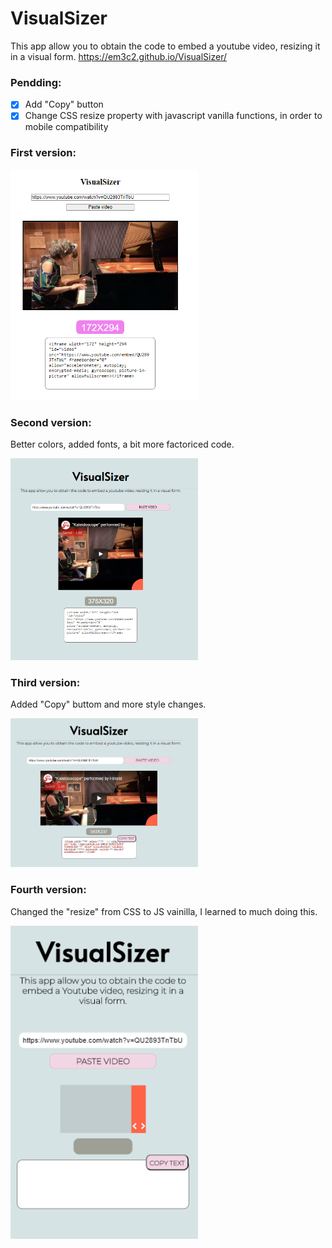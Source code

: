 # VisualSizer

This app allow you to obtain the code to embed a youtube video, resizing it in a visual form.
https://em3c2.github.io/VisualSizer/

### Pendding:
-  [x] Add "Copy" button 
-  [x] Change CSS resize property with javascript vanilla functions, in order to mobile compatibility

### First version:

<img width="300px" src="./img/iter.png">

### Second version:
Better colors, added fonts, a bit more factoriced code.

<img width="300px" src="./img/iter2.png">

### Third version:
Added "Copy" buttom and more style changes.

<img width="300px" src="./img/iter3.png">

### Fourth version:
Changed the "resize" from CSS to JS vainilla, I learned to much doing this.

<img width="300px" src="./img/iter4.png">